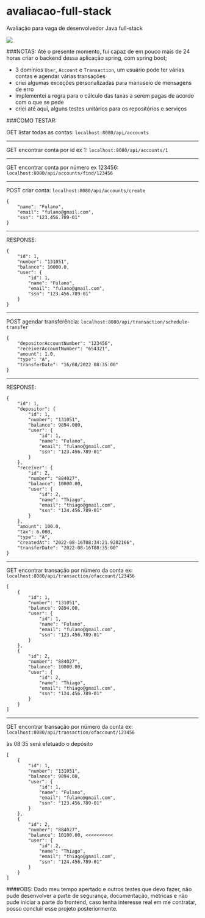 # avaliacao-full-stack
Avaliação para vaga de desenvolvedor Java full-stack

[![](https://img.shields.io/discord/677642178083946580?color=%23768ACF&label=Discord)](https://discord.gg/U8NcPcHxW3)

###NOTAS:
Até o presente momento, fui capaz de em pouco mais de 24 horas criar o backend dessa aplicação spring, com spring boot; 

- 3 domínios `User`, `Account` e `Transaction`, um usuário pode ter várias contas e agendar várias transações
- criei algumas exceções personalizadas para manuseio de mensagens de erro
- implementei a regra para o cálculo das taxas a serem pagas de acordo com o que se pede
- criei até aqui, alguns testes unitários para os repositórios e serviços

###COMO TESTAR:

GET listar todas as contas: `localhost:8080/api/accounts`

---
GET encontrar conta por id ex 1: `localhost:8080/api/accounts/1`

---
GET encontrar conta por número ex 123456: `localhost:8080/api/accounts/find/123456`

---
POST criar conta: `localhost:8080/api/accounts/create`
```
{
    "name": "Fulano",
    "email": "fulano@gmail.com",
    "ssn": "123.456.789-01"
}
```
---
RESPONSE:
```
{
    "id": 1,
    "number": "131051",
    "balance": 10000.0,
    "user": {
        "id": 1,
        "name": "Fulano",
        "email": "fulano@gmail.com",
        "ssn": "123.456.789-01"
    }
}
```
---
POST agendar transferência: `localhost:8080/api/transaction/schedule-transfer`
```
{
    "depositorAccountNumber": "123456",
    "receiverAccountNumber": "654321",
    "amount": 1.0,
    "type": "A",
    "transferDate": "16/08/2022 08:35:00"
}
```
---
RESPONSE:
```
{
    "id": 1,
    "depositor": {
        "id": 1,
        "number": "131051",
        "balance": 9894.000,
        "user": {
            "id": 1,
            "name": "Fulano",
            "email": "fulano@gmail.com",
            "ssn": "123.456.789-01"
        }
    },
    "receiver": {
        "id": 2,
        "number": "884027",
        "balance": 10000.00,
        "user": {
            "id": 2,
            "name": "Thiago",
            "email": "thiago@gmail.com",
            "ssn": "124.456.789-01"
        }
    },
    "amount": 100.0,
    "tax": 6.000,
    "type": "A",
    "createdAt": "2022-08-16T08:34:21.9282166",
    "transferDate": "2022-08-16T08:35:00"
}
```
---
GET encontrar transação por número da conta ex: `localhost:8080/api/transaction/ofaccount/123456`
```
[
    {
        "id": 1,
        "number": "131051",
        "balance": 9894.00,
        "user": {
            "id": 1,
            "name": "Fulano",
            "email": "fulano@gmail.com",
            "ssn": "123.456.789-01"
        }
    },
    {
        "id": 2,
        "number": "884027",
        "balance": 10000.00,
        "user": {
            "id": 2,
            "name": "Thiago",
            "email": "thiago@gmail.com",
            "ssn": "124.456.789-01"
        }
    }
]
```
---
GET encontrar transação por número da conta ex: `localhost:8080/api/transaction/ofaccount/123456`

às 08:35 será efetuado o depósito
```
[
    {
        "id": 1,
        "number": "131051",
        "balance": 9894.00,
        "user": {
            "id": 1,
            "name": "Fulano",
            "email": "fulano@gmail.com",
            "ssn": "123.456.789-01"
        }
    },
    {
        "id": 2,
        "number": "884027",
        "balance": 10100.00, <<<<<<<<<<
        "user": {
            "id": 2,
            "name": "Thiago",
            "email": "thiago@gmail.com",
            "ssn": "124.456.789-01"
        }
    }
]
```
####OBS: Dado meu tempo apertado e outros testes que devo fazer, não pude desenvolver a parte de segurança, documentação, métricas e não pude iniciar a parte do frontend, caso tenha interesse real em me contratar, posso concluir esse projeto posteriormente.
